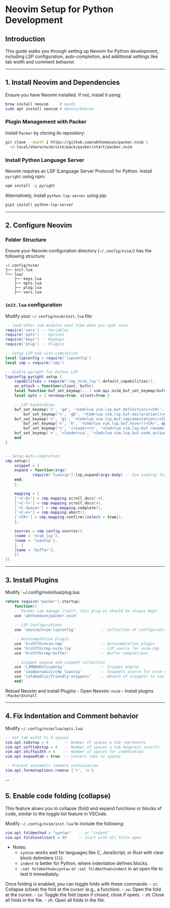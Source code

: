 # Neovim Setup for Python Development

## Introduction
This guide walks you through setting up Neovim for Python development, including LSP configuration, auto-completion, and additional settings like tab width and comment behavior.

---

## 1. Install Neovim and Dependencies
Ensure you have Neovim installed. If not, install it using:

```bash
brew install neovim     # macOS
sudo apt install neovim # Ubuntu/Debian
```
### Plugin Management with Packer 
Install `Packer` by cloning its repository:

```bash
git clone --depth 1 https://github.com/wbthomason/packer.nvim \
  ~/.local/share/nvim/site/pack/packer/start/packer.nvim
```

### Install Python Language Server
Neovim requires an LSP (Language Server Protocol) for Python. Install `pyright` using npm:

```bash
npm install -g pyright
```
Alternatively, install `python-lsp-server` using pip:
```bash
pip3 install python-lsp-server
```

---

## 2. Configure Neovim
### Folder Structure
Ensure your Neovim configuration directory (`~/.config/nvim/`) has the following structure:

```text
~/.config/nvim/
├── init.lua
└── lua/
    ├── keys.lua
    ├── opts.lua
    ├── plug.lua
    ├── vars.lua 
```

### `init.lua` configuration
Modify your `~/.config/nvim/init.lua` file:

```lua
-- load other sub-modules next time when you open nvim
require('vars') -- Variables
require('opts') -- Options
require('keys') -- Keymaps
require('plug') -- Plugins

-- Setup LSP and auto-completion
local lspconfig = require('lspconfig')
local cmp = require('cmp')

-- Enable pyright for Python LSP
lspconfig.pyright.setup {
    capabilities = require('cmp_nvim_lsp').default_capabilities(),
    on_attach = function(client, bufnr)
	local function buf_set_keymap(...) vim.api.nvim_buf_set_keymap(bufnr, ...) end
	local opts = { noremap=true, silent=true }

	-- LSP keybindings
	buf_set_keymap('n', 'gd', '<Cmd>lua vim.lsp.buf.definition()<CR>', opts)
    	buf_set_keymap('n', 'gD', '<Cmd>lua vim.lsp.buf.declaration()<CR>', opts)
   	buf_set_keymap('n', 'gi', '<Cmd>lua vim.lsp.buf.implementation()<CR>', opts)
    	buf_set_keymap('n', 'K', '<Cmd>lua vim.lsp.buf.hover()<CR>', opts)
    	buf_set_keymap('n', '<leader>rn', '<Cmd>lua vim.lsp.buf.rename()<CR>', opts)
   	buf_set_keymap('n', '<leader>ca', '<Cmd>lua vim.lsp.buf.code_action()<CR>', opts)
  	end
}


-- Setup Auto-completion
cmp.setup({
    snippet = {
	expand = function(args)
            require('luasnip').lsp_expand(args.body) -- Use LuaSnip for snippets
	end,
    },

    mapping = {
	['<C-b>'] = cmp.mapping.scroll_docs(-4),
	['<C-f>'] = cmp.mapping.scroll_docs(4),
	['<C-Space>'] = cmp.mapping.complete(),
	['<C-e>'] = cmp.mapping.abort(),
	['<CR>'] = cmp.mapping.confirm({select = true}),
    },

    sources = cmp.config.sources({
	{name = 'nvim_lsp'},
	{name = 'luasnip'},
	}, {
	{name = 'buffer'},
    })
})
```

---
## 3. Install Plugins
Modify `~/.config/nvim/lua/plug.lua:
```lua
return require('packer').startup(
    function()
    -- Packer can manage itself, this plug-in should be always kept.
    use 'wbthomason/packer.nvim'
    
    -- LSP Configurations
    use 'neovim/nvim-lspconfig'           -- Collection of configurations for built-inLSP client

    -- Autocompletion plugin
    use 'hrsh7th/nvim-cmp'                -- Autocompletion plugin
    use 'hrsh7th/cmp-nvim-lsp'            -- LSP source for nvim-cmp
    use 'hrsh7th/cmp-buffer'              -- Buffer completions

    -- Snippet engine and snippet collection
    use 'L3MON4D3/LuaSnip'                -- Snippet engine
    use 'saadparwaiz1/cmp_luasnip'        -- Snippets source for nvim-cmp
    use 'rafamadriz/friendly-snippets'    -- Abunch of snippets to use
    end)
```

Reload Neovim and install Plugins
    - Open Neovim: `nvim`
    - Install plugins `:PackerInstall`

---
## 4. Fix Indentation and Comment behavior
Modify `~/.config/nvim/lua/opts.lua`:
```lua
-- Set tab width to 4 spaces
vim.opt.tabstop = 4       -- Number of spaces a tab represents
vim.opt.softtabstop = 4   -- Number of spaces a tab keypress inserts
vim.opt.shiftwidth = 4    -- Number of spaces for indentation
vim.opt.expandtab = true  -- Convert tabs to spaces

-- Prevent automatic comment continuation
vim.opt.formatoptions:remove {'r', 'o'}
```

--
## 5. Enable code folding (collapse)
This feature alows you to collapse (fold) and expand functions or blocks of code, similar to the toggle list feature in VSCode.

Modify `~/.config/nvim/init.lua` to include the following:

```lua
vim.opt.foldmethod = "syntax"   -- or "indent"
vim.opt.foldlevelstart = 99     -- start with all folds open
```

- Notes:
    - `syntax` works well for languages like C, JavaScript, or Rust with clear block delimiters (`{}`).
    - `indent` is better for Python, where indentation defines blocks.
    - `:set foldmethod=syntax` or `:set foldmethod=indent` in an open file to test it immediately.

Once folding is enabled, you can toggle folds with these commands:
    - `zc`: Collapse (close) the fold at the cursor (e.g., a function).
    - `zo`: Open the fold at the cursor.
    - `za`: Toggle the fold (open if closed, close if open).
    - `zM`: Close all folds in the file.
    - `zR`: Open all folds in the file.
